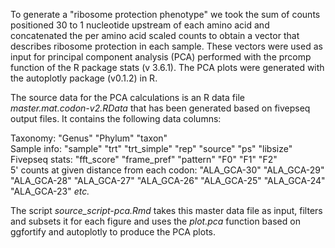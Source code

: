 To generate a "ribosome protection phenotype" we took the sum of counts positioned 30 to 1 nucleotide upstream of each amino acid and concatenated the per amino acid scaled counts to obtain a vector that describes ribosome protection in each sample. These vectors were used as input for principal component analysis (PCA) performed with the prcomp function of the R package stats (v 3.6.1). The PCA plots were generated with the autoplotly package (v0.1.2) in R. 

The source data for the PCA calculations is an R data file *master.mat.codon-v2.RData* that has been generated based on fivepseq output files. It contains the following data columns: 

Taxonomy: "Genus"     "Phylum"     "taxon"      
Sample info: "sample"     "trt"        "trt_simple" "rep"        "source"   "ps"    "libsize"    
Fivepseq stats: "fft_score"  "frame_pref" "pattern"    "F0"         "F1"         "F2"   
5' counts at given distance from each codon: "ALA_GCA-30" "ALA_GCA-29" "ALA_GCA-28" "ALA_GCA-27" "ALA_GCA-26" "ALA_GCA-25" "ALA_GCA-24" "ALA_GCA-23" *etc.*

The script *source_script-pca.Rmd* takes this master data file as input, filters and subsets it for each figure and uses the *plot.pca* function based on ggfortify and autoplotly to produce the PCA plots. 
